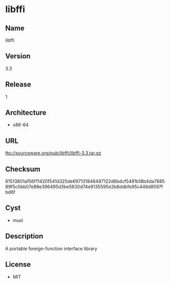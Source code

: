 # libffi

## Name
libffi

## Version
3.3

## Release
1

## Architecture
* x86-64

## URL
ftp://sourceware.org/pub/libffi/libffi-3.3.tar.gz

## Checksum
61513801a156f11420f541d325de697131846487122d6bdcf5491b18b4da788589f5c0bb07e88e396495d3be5830d74e9135595e2b8ddbfe95c448d8597fbd6f

## Cyst
* musl

## Description
A portable foreign-function interface library

## License
* MIT
